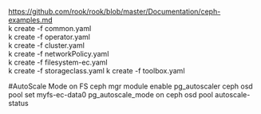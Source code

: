 <https://github.com/rook/rook/blob/master/Documentation/ceph-examples.md><br>
k create -f common.yaml<br>
k create -f operator.yaml<br>
k create -f cluster.yaml<br>
k create -f networkPolicy.yaml<br>
k create -f filesystem-ec.yaml<br>
k create -f storageclass.yaml
k create -f toolbox.yaml<br>


#AutoScale Mode on FS
ceph mgr module enable pg_autoscaler
ceph osd pool set myfs-ec-data0 pg_autoscale_mode on
ceph osd pool autoscale-status
